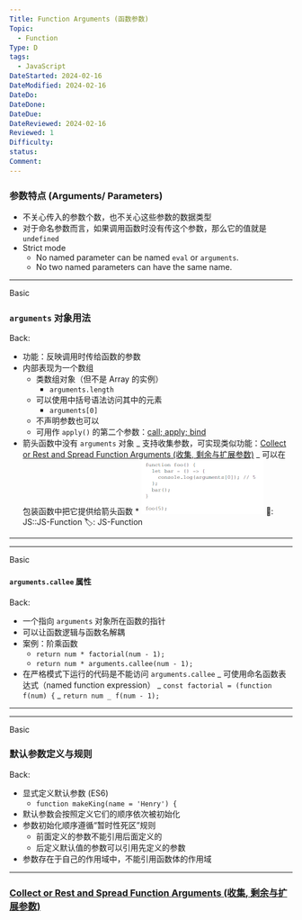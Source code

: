 ```yaml
---
Title: Function Arguments (函数参数)
Topic:
  - Function
Type: D
tags:
  - JavaScript
DateStarted: 2024-02-16
DateModified: 2024-02-16
DateDo:
DateDone:
DateDue:
DateReviewed: 2024-02-16
Reviewed: 1
Difficulty:
status:
Comment:
---
```


### 参数特点 (Arguments/ Parameters)

- 不关心传入的参数个数，也不关心这些参数的数据类型
- 对于命名参数而言，如果调用函数时没有传这个参数，那么它的值就是 `undefined`
- Strict mode
  - No named parameter can be named `eval` or `arguments`.
  - No two named parameters can have the same name.

---

Basic

### `arguments` 对象用法

Back:

- 功能：反映调用时传给函数的参数
- 内部表现为一个数组
  - 类数组对象（但不是 Array 的实例）
    - `arguments.length`
  - 可以使用中括号语法访问其中的元素
    - `arguments[0]`
  - 不声明参数也可以
  - 可用作 `apply()` 的第二个参数：[call; apply; bind](call;%20apply;%20bind.md)
- 箭头函数中没有 `arguments` 对象
_ 支持收集参数，可实现类似功能：[Collect or Rest and Spread Function Arguments (收集, 剩余与扩展参数)](<Collect%20or%20Rest%20and%20Spread%20Function%20Arguments%20(收集,%20剩余与扩展参数).md>)
_ 可以在包装函数中把它提供给箭头函数 \* ![](z-Assets/1691646042322.png)
📌: JS::JS-Function
🏷️: JS-Function
<!--ID: 1708067341797-->

---

---

Basic

#### `arguments.callee` 属性

Back:

- 一个指向 `arguments` 对象所在函数的指针
- 可以让函数逻辑与函数名解耦
- 案例：阶乘函数
  - `return num * factorial(num - 1);`
  - `return num * arguments.callee(num - 1);`
- 在严格模式下运行的代码是不能访问 `arguments.callee`
_ 可使用命名函数表达式（named function expression）
_ `const factorial = (function f(num) {`
_ `return num _ f(num - 1);`
<!--ID: 1708067341809-->

---

---

Basic

### 默认参数定义与规则

Back:

- 显式定义默认参数 (ES6)
  - `function makeKing(name = 'Henry') {`
- 默认参数会按照定义它们的顺序依次被初始化
- 参数初始化顺序遵循“暂时性死区”规则
  - 前面定义的参数不能引用后面定义的
  - 后定义默认值的参数可以引用先定义的参数
- 参数存在于自己的作用域中，不能引用函数体的作用域
<!--ID: 1708067341816-->

---

### [Collect or Rest and Spread Function Arguments (收集, 剩余与扩展参数)](<Collect%20or%20Rest%20and%20Spread%20Function%20Arguments%20(收集,%20剩余与扩展参数).md>)
